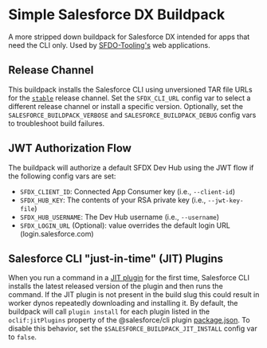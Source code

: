 # Simple Salesforce DX Buildpack

A more stripped down buildpack for Salesforce DX intended for apps that need the CLI only. Used by [SFDO-Tooling's](https://github.com/SFDO-Tooling/) web applications. 

## Release Channel
This buildpack installs the Salesforce CLI using unversioned TAR file URLs for the [`stable`](https://developer.salesforce.com/media/salesforce-cli/sfdx/channels/stable/sfdx-linux-x64.tar.xz) release channel. Set the `SFDX_CLI_URL` config var to select a different release channel or install a specific version. Optionally, set the `SALESFORCE_BUILDPACK_VERBOSE` and `SALESFORCE_BUILDPACK_DEBUG` config vars to troubleshoot build failures.

## JWT Authorization Flow
The buildpack will authorize a default SFDX Dev Hub using the JWT flow if the following config vars are set:
- `SFDX_CLIENT_ID`: Connected App Consumer key (i.e., `--client-id`)
- `SFDX_HUB_KEY`: The contents of your RSA private key (i.e., `--jwt-key-file`)
- `SFDX_HUB_USERNAME`: The Dev Hub username (i.e., `--username`)
- `SFDX_LOGIN_URL` (Optional): value overrides the default login URL (login.salesforce.com) 

## Salesforce CLI "just-in-time" (JIT) Plugins
When you run a command in a [JIT plugin](https://developer.salesforce.com/docs/atlas.en-us.sfdx_setup.meta/sfdx_setup/sfdx_setup_plugins_overview.htm) for the first time, Salesforce CLI installs the latest released version of the plugin and then runs the command. If the JIT plugin is not present in the build slug this could result in worker dynos repeatedly downloading and installing it. By default, the buildpack will call `plugin install` for each plugin listed in the `oclif:jitPlugins` property of the @salesforce/cli plugin [package.json](https://github.com/salesforcecli/cli/blob/main/package.json). To disable this behavior, set the `$SALESFORCE_BUILDPACK_JIT_INSTALL` config var to `false`. 
